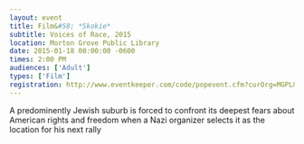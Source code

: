 ```yaml
---
layout: event
title: Film&#58; *Skokie*
subtitle: Voices of Race, 2015
location: Morton Grove Public Library
date: 2015-01-18 00:00:00 -0600
times: 2:00 PM
audiences: ['Adult']
types: ['Film']
registration: http://www.eventkeeper.com/code/popevent.cfm?curOrg=MGPL&curApp=events&eID=3794546&thisDate=NO_DATE
---
```

A predominently Jewish suburb is forced to confront its deepest fears about American rights and freedom when a Nazi organizer selects it as the location for his next rally
